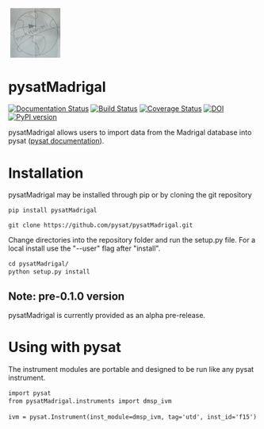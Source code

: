 <div align="left">
        <img height="0" width="0px">
        <img width="20%" src="/docs/figures/pysatMadrigal.png" alt="pysatMadrigal" title="pysatMadrigal"</img>
</div>

# pysatMadrigal
[![Documentation Status](https://readthedocs.org/projects/pysatMadrigal/badge/?version=latest)](http://pysatMadrigal.readthedocs.io/en/latest/?badge=latest)
[![Build Status](https://github.com/github/docs/actions/workflows/main.yml/badge.svg)](https://github.com/github/docs/actions/workflows/main.yml/badge.svg)
[![Coverage Status](https://coveralls.io/repos/github/pysat/pysatMadrigal/badge.svg?branch=main)](https://coveralls.io/github/pysat/pysatMadrigal?branch=main)
[![DOI](https://zenodo.org/badge/258384773.svg)](https://zenodo.org/badge/latestdoi/258384773)
[![PyPI version](https://badge.fury.io/py/pysatMadrigal.svg)](https://badge.fury.io/py/pysatMadrigal)

pysatMadrigal allows users to import data from the Madrigal database into
pysat ([pysat documentation](http://pysat.readthedocs.io/en/latest/)).


# Installation

pysatMadrigal may be installed through pip or by cloning the git repository
```
pip install pysatMadrigal
```

```
git clone https://github.com/pysat/pysatMadrigal.git
```

Change directories into the repository folder and run the setup.py file.  For
a local install use the "--user" flag after "install".

```
cd pysatMadrigal/
python setup.py install
```

Note: pre-0.1.0 version
-----------------------
pysatMadrigal is currently provided as an alpha pre-release.  

# Using with pysat

The instrument modules are portable and designed to be run like any pysat
instrument.

```
import pysat
from pysatMadrigal.instruments import dmsp_ivm

ivm = pysat.Instrument(inst_module=dmsp_ivm, tag='utd', inst_id='f15')
```
